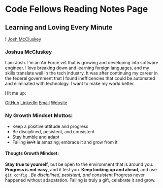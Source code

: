 # Code Fellows Reading Notes Page

## Learning and Loving Every Minute


! [Josh McCluskey](https://imgur.com/a/vLN3xt9)
### Joshua McCluskey

I am Josh. I'm an Air Force vet that is growing and developing into software engineer. I love breaking down and learning foreign languages, and my skills translate well in the tech industry. It was after continuing my career in the federal government that I found inefficencies that could be automated and eliminated with technology. I want to make my world better.

Hit me up:

[GitHub](https://github.com/joshuamccluskey)
[LinkedIn](https://www.linkedin.com/in/joshua-mccluskey/)
[Email](jpiiff57@gmail.com)
[Website](https://www.joshmccluskey.com)

### Ny Growth Mindset Mottos:

* Keep a positive attitude and progress
* Be disciplined, pesistent, and consistent 
* Stay humble and adapt
* Failing ~~isn't~~ __is__ amazing; embrace it and grow from it

#### Thougts Growth Mindset:

**Stay true to yourself**, but be open to the environment that is around you. **Progress is not easy**, and it test you. **Keep looking up and ahead**, and use `git config` .  *Be disciplined, pesistent, and consistent* Progress never happened without adapatation. Failing is truly a gift, celebrate it and grow.




